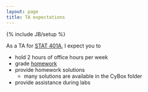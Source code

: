 ```yaml
---
layout: page
title: TA expectations
---
```

{% include JB/setup %}

As a TA for [STAT 401A](../), I expect you to

- hold 2 hours of office hours per week
- grade [homework](../homework)
- provide homework solutions
  - many solutions are available in the CyBox folder
- provide assistance during labs

